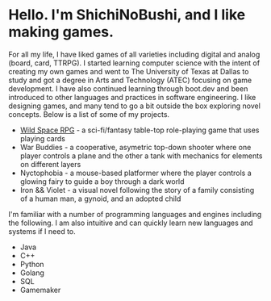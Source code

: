 # Hello. I'm ShichiNoBushi, and I like making games.

For all my life, I have liked games of all varieties including digital and analog (board, card, TTRPG). I started learning computer science with the intent of creating my own games and went to The University of Texas at Dallas to study and got a degree in Arts and Technology (ATEC) focusing on game development. I have also continued learning through boot.dev and been introduced to other languages and practices in software engineering. I like designing games, and many tend to go a bit outside the box exploring novel concepts. Below is a list of some of my projects.

* [Wild Space RPG](https://docs.google.com/document/d/19ghgfYaQrrJxNv02-S3PG78V8ymhDLAjK4x_1gQrGVM/edit?usp=share_link) - a sci-fi/fantasy table-top role-playing game that uses playing cards
* War Buddies - a cooperative, asymetric top-down shooter where one player controls a plane and the other a tank with mechanics for elements on different layers
* Nyctophobia - a mouse-based platformer where the player controls a glowing fairy to guide a boy through a dark world
* Iron && Violet - a visual novel following the story of a family consisting of a human man, a gynoid, and an adopted child

I'm familiar with a number of programming languages and engines including the following. I am also intuitive and can quickly learn new languages and systems if I need to.

* Java
* C++
* Python
* Golang
* SQL
* Gamemaker
